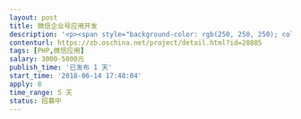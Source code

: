 ```yaml
---                
layout: post       
title: 微信企业号应用开发           
description: '<p><span style="background-color: rgb(250, 250, 250); color: rgba(0, 0, 0, 0.87);">项目需求文档在git 的版本库中，请自下载：</span></p><p><span style="background-color: rgb(250, 250, 250); color: rgba(0, 0, 0, 0.87);">git clone </span><a href="mailto:gitonlyread@git.qask.net" target="_blank" style="background-color: rgb(250, 250, 250); color: rgb(102, 17, 204);">gitonlyread@git.qask.net</a><span style="background-color: rgb(250, 250, 250); color: rgba(0, 0, 0, 0.87);">:/home/git/sfw.git</span></p><p><span style="background-color: rgb(250, 250, 250); color: rgba(0, 0, 0, 0.87);">密码: 373d2#8137</span></p><p><br></p><p><span style="background-color: rgb(250, 250, 250); color: rgba(0, 0, 0, 0.87);">下载后请先阅读quickstart.txt </span></p><p><span style="background-color: rgb(250, 250, 250); color: rgba(0, 0, 0, 0.87);">我们已将项目拆分，第一阶段只需完成文档中六个参考图功能即可</span></p>'     
contenturl: https://zb.oschina.net/project/detail.html?id=20805      
tags: [PHP,微信应用]            
salary: 3000-5000元          
publish_time: '已发布 1 天'         
start_time: '2018-06-14 17:48:04'           
apply: 8                   
time_range: 5 天              
status: 招募中                  
---                 
```

